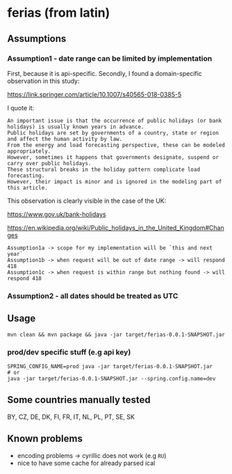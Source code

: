 # ferias (from latin)

## Assumptions

### Assumption1 - date range can be limited by implementation

First, because it is api-specific.
Secondly, I found a domain-specific observation in this study:

https://link.springer.com/article/10.1007/s40565-018-0385-5 

I quote it:
```
An important issue is that the occurrence of public holidays (or bank holidays) is usually known years in advance. 
Public holidays are set by governments of a country, state or region and affect the human activity by law. 
From the energy and load forecasting perspective, these can be modeled appropriately. 
However, sometimes it happens that governments designate, suspend or carry over public holidays. 
These structural breaks in the holiday pattern complicate load forecasting. 
However, their impact is minor and is ignored in the modeling part of this article.
```

This observation is clearly visible in the case of the UK: 

https://www.gov.uk/bank-holidays

https://en.wikipedia.org/wiki/Public_holidays_in_the_United_Kingdom#Changes

```
Assumption1a -> scope for my implementation will be `this and next year` 
Assumption1b -> when request will be out of date range -> will respond 418
Assumption1c -> when request is within range but nothing found -> will respond 418
```

### Assumption2 - all dates should be treated as UTC 




## Usage

```
mvn clean && mvn package && java -jar target/ferias-0.0.1-SNAPSHOT.jar
```

### prod/dev specific stuff (e.g api key) 

```
SPRING_CONFIG_NAME=prod java -jar target/ferias-0.0.1-SNAPSHOT.jar
# or
java -jar target/ferias-0.0.1-SNAPSHOT.jar --spring.config.name=dev
```

## Some countries manually tested 

BY, CZ, DE, DK, FI, FR, IT, NL, PL, PT, SE, SK



## Known problems

- encoding problems -> cyrillic does not work (e.g `RU`)
- nice to have some cache for already parsed ical